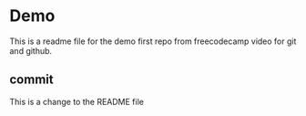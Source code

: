 # Demo 
This is a readme file for the demo first repo from freecodecamp video for git and github.

## commit
This is a change to the README file
